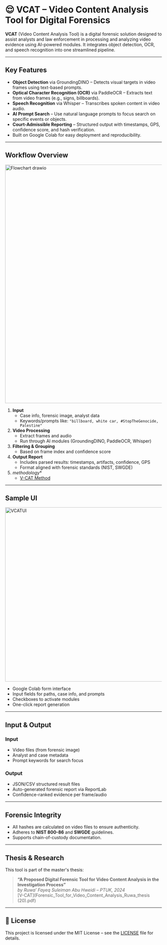 
# 😌 VCAT – Video Content Analysis Tool for Digital Forensics

**VCAT** (Video Content Analysis Tool) is a digital forensic solution designed to assist analysts and law enforcement in processing and analyzing video evidence using AI-powered modules. It integrates object detection, OCR, and speech recognition into one streamlined pipeline.

---

## Key Features

- **Object Detection** via GroundingDINO – Detects visual targets in video frames using text-based prompts.
- **Optical Character Recognition (OCR)** via PaddleOCR – Extracts text from video frames (e.g., signs, billboards).
- **Speech Recognition** via Whisper – Transcribes spoken content in video audio.
- **AI Prompt Search** – Use natural language prompts to focus search on specific events or objects.
- **Court-Admissible Reporting** – Structured output with timestamps, GPS, confidence score, and hash verification.
- Built on Google Colab for easy deployment and reproducibility.

---

## Workflow Overview

<img width="768" alt="Flowchart drawio" src="https://github.com/user-attachments/assets/94fa8ee8-d718-4bad-a406-3db8a35de34f" />

1. **Input**
   - Case info, forensic image, analyst data
   - Keywords/prompts like: `"billboard, white car, #StopTheGenocide, Palestine"`
2. **Video Processing**
   - Extract frames and audio
   - Run through AI modules (GroundingDINO, PaddleOCR, Whisper)
3. **Filtering & Grouping**
   - Based on frame index and confidence score
4. **Output Report**
   - Includes parsed results: timestamps, artifacts, confidence, GPS
   - Format aligned with forensic standards (NIST, SWGDE)
5. *methodology**
   - [V-CAT Method](https://github.com/user-attachments/files/21107721/V-CATMethod.drawio.pdf)


---

## Sample UI

<img width="561" alt="VCATUI" src="https://github.com/user-attachments/assets/5823d597-b298-4050-8e87-f58f6013fed2" />

- Google Colab form interface
- Input fields for paths, case info, and prompts
- Checkboxes to activate modules
- One-click report generation

---

## Input & Output

### Input
- Video files (from forensic image)
- Analyst and case metadata
- Prompt keywords for search focus

### Output
- JSON/CSV structured result files
- Auto-generated forensic report via ReportLab
- Confidence-ranked evidence per frame/audio

---

## Forensic Integrity

- All hashes are calculated on video files to ensure authenticity.
- Adheres to **NIST 800-86** and **SWGDE** guidelines.
- Supports chain-of-custody documentation.

---

## Thesis & Research

This tool is part of the master's thesis:

> **“A Proposed Digital Forensic Tool for Video Content Analysis in the Investigation Process”**  
> *by Ruwa’ Fayeq Suleiman Abu Hweidi – PTUK, 2024*  
> [V-CAT](Forensic_Tool_for_Video_Content_Analysis_Ruwa_thesis (20).pdf)

---

## 📜 License

This project is licensed under the MIT License – see the [LICENSE](./LICENSE) file for details.
